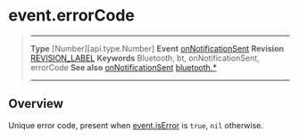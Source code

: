 # event.errorCode

> --------------------- ------------------------------------------------------------------------------------------
> __Type__              [Number][api.type.Number]
> __Event__             [onNotificationSent](/plugin.bluetooth.type.Server.event.onNotificationSent.md)
> __Revision__          [REVISION_LABEL](REVISION_URL)
> __Keywords__          Bluetooth, bt, onNotificationSent, errorCode
> __See also__          [onNotificationSent](/plugin.bluetooth.type.Server.event.onNotificationSent.md)
>						[bluetooth.*](/plugin.bluetooth.md)
> --------------------- ------------------------------------------------------------------------------------------

## Overview

Unique error code, present when [event.isError](/plugin.bluetooth.type.Server.event.onNotificationSent.isError.md) is `true`, `nil` otherwise.